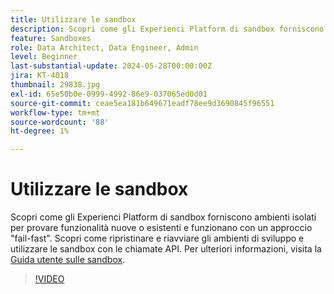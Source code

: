 ```yaml
---
title: Utilizzare le sandbox
description: Scopri come gli Experienci Platform di sandbox forniscono ambienti isolati per provare funzionalità nuove o esistenti e lavorare con un approccio fail-fast. Scopri come ripristinare e riavviare gli ambienti di sviluppo e utilizzare le sandbox con le chiamate API.
feature: Sandboxes
role: Data Architect, Data Engineer, Admin
level: Beginner
last-substantial-update: 2024-05-28T00:00:00Z
jira: KT-4018
thumbnail: 29838.jpg
exl-id: 65e50b0e-0999-4992-86e9-037065ed0d01
source-git-commit: ceae5ea181b649671eadf78ee9d3690845f96551
workflow-type: tm+mt
source-wordcount: '88'
ht-degree: 1%

---
```


# Utilizzare le sandbox

Scopri come gli Experienci Platform di sandbox forniscono ambienti isolati per provare funzionalità nuove o esistenti e funzionano con un approccio &quot;fail-fast&quot;. Scopri come ripristinare e riavviare gli ambienti di sviluppo e utilizzare le sandbox con le chiamate API. Per ulteriori informazioni, visita la [Guida utente sulle sandbox](https://experienceleague.adobe.com/docs/experience-platform/sandbox/home.html?lang=it).

>[!VIDEO](https://video.tv.adobe.com/v/29838/?learn=on)


